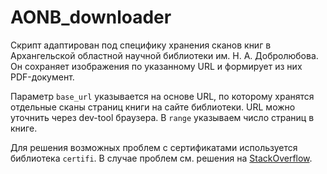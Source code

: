 # AONB_downloader
Скрипт адаптирован под специфику хранения сканов книг в Архангельской областной научной библиотеки им. Н. А. Добролюбова. Он сохраняет изображения по указанному URL и формирует из них PDF-документ.

Параметр `base_url` указывается на основе URL, по которому хранятся отдельные сканы страниц книги на сайте библиотеки. URL можно уточнить через dev-tool браузера.
В `range` указываем число страниц в книге.

Для решения возможных проблем с сертификатами используется библиотека `certifi`. В случае проблем см. решения на [StackOverflow](https://stackoverflow.com/questions/51925384/unable-to-get-local-issuer-certificate-when-using-requests).